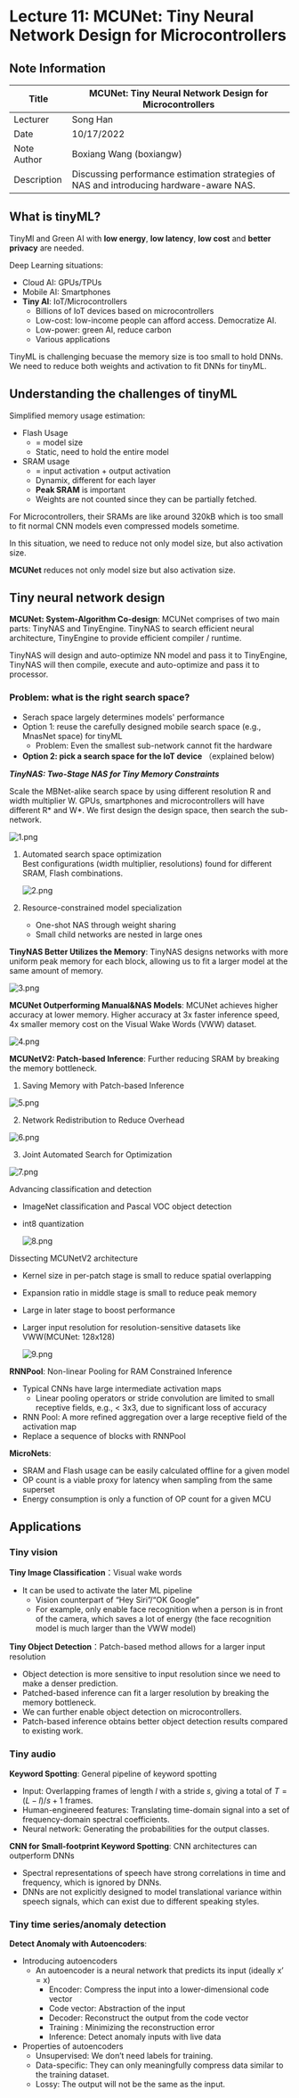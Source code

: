 # Lecture 11: MCUNet: Tiny Neural Network Design for Microcontrollers

## Note Information

| Title       | MCUNet: Tiny Neural Network Design for Microcontrollers                                                         |
|-------------|-----------------------------------------------------------------------------------------------------------------|
| Lecturer    | Song Han                                                                                                        |
| Date        | 10/17/2022                                                                                                      |
| Note Author | Boxiang Wang (boxiangw)                                                                                         |
| Description | Discussing performance estimation strategies of NAS and introducing hardware-aware NAS. |

## What is tinyML?

TinyMl and Green AI with **low energy**, **low latency**, **low cost** and **better privacy** are needed.

Deep Learning situations:

- Cloud AI: GPUs/TPUs
- Mobile AI: Smartphones
- **Tiny AI**: IoT/Microcontrollers
  - Billions of IoT devices based on microcontrollers
  - Low-cost: low-income people can afford access. Democratize AI.
  - Low-power: green AI, reduce carbon
  - Various applications

TinyML is challenging becuase the memory size is too small to hold DNNs. We need to reduce both weights and activation to fit DNNs for tinyML.

## Understanding the challenges of tinyML

Simplified memory usage estimation:

- Flash Usage
  - = model size
  - Static, need to hold the entire model
- SRAM usage
  - = input activation + output activation
  - Dynamix, different for each layer
  - **Peak SRAM** is important
  - Weights are not counted since they can be partially fetched.

For Microcontrollers, their SRAMs are like around 320kB which is too small to fit normal CNN models even compressed models sometime.

In this situation, we need to reduce not only model size, but also activation size.

**MCUNet** reduces not only model size but also activation size.

## Tiny neural network design

**MCUNet: System-Algorithm Co-design**: MCUNet comprises of two main parts: TinyNAS and TinyEngine. TinyNAS to search efficient neural architecture, TinyEngine to provide efficient compiler / runtime.

TinyNAS will design and auto-optimize NN model and pass it to TinyEngine, TinyNAS will then compile, execute and auto-optimize and pass it to processor.

### Problem: what is the right search space?

- Serach space largely determines models' performance
- Option 1: reuse the carefully designed mobile search space (e.g., MnasNet space) for tinyML
  - Problem: Even the smallest sub-network cannot fit the hardware
- **Option 2: pick a search space for the IoT device** （explained below)

***TinyNAS: Two-Stage NAS for Tiny Memory Constraints***

Scale the MBNet-alike search space by using different resolution R and width multiplier W. GPUs, smartphones and microcontrollers will have different R\* and W\*. We first design the design space, then search the sub-network.

![1.png](./figures/lecture-11/boxiangw/1.png)

1. Automated search space optimization\
   Best configurations (width multiplier, resolutions) found for different SRAM, Flash combinations.

   ![2.png](./figures/lecture-11/boxiangw/2.png)

2. Resource-constrained model specialization
   - One-shot NAS through weight sharing
   - Small child networks are nested in large ones

**TinyNAS Better Utilizes the Memory**: TinyNAS designs networks with more uniform peak memory for each block, allowing us to fit a larger model at the same amount of memory.

![3.png](./figures/lecture-11/boxiangw/3.png)

**MCUNet Outperforming Manual&NAS Models**: MCUNet achieves higher accuracy at lower memory. Higher accuracy at 3x faster inference speed, 4x smaller memory cost on the Visual Wake Words (VWW) dataset.

![4.png](./figures/lecture-11/boxiangw/4.png)

**MCUNetV2: Patch-based Inference**: Further reducing SRAM by breaking the memory bottleneck.

1. Saving Memory with Patch-based Inference
   
  ![5.png](./figures/lecture-11/boxiangw/5.png)

2. Network Redistribution to Reduce Overhead
   
  ![6.png](./figures/lecture-11/boxiangw/6.png)

3. Joint Automated Search for Optimization
   
  ![7.png](./figures/lecture-11/boxiangw/7.png)

Advancing classification and detection

- ImageNet classification and Pascal VOC object detection
- int8 quantization
  
  ![8.png](./figures/lecture-11/boxiangw/8.png)

Dissecting MCUNetV2 architecture

- Kernel size in per-patch stage is small to reduce spatial overlapping
- Expansion ratio in middle stage is small to reduce peak memory
- Large in later stage to boost performance
- Larger input resolution for resolution-sensitive datasets like VWW(MCUNet: 128x128)
  
  ![9.png](./figures/lecture-11/boxiangw/9.png)

**RNNPool**: Non-linear Pooling for RAM Constrained Inference

- Typical CNNs have large intermediate activation maps
  - Linear pooling operators or stride convolution are limited to small receptive fields, e.g., < 3x3, due to significant loss of accuracy
- RNN Pool: A more refined aggregation over a large receptive field of the activation map
- Replace a sequence of blocks with RNNPool

**MicroNets**:

- SRAM and Flash usage can be easily calculated offline for a given model
- OP count is a viable proxy for latency when sampling from the same superset
- Energy consumption is only a function of OP count for a given MCU

## Applications

### Tiny vision

**Tiny Image Classification**：Visual wake words

- It can be used to activate the later ML pipeline
  - Vision counterpart of “Hey Siri”/“OK Google”
  - For example, only enable face recognition when a person is in front of the camera, which saves a lot of energy (the face recognition model is much larger than the VWW model)

**Tiny Object Detection**：Patch-based method allows for a larger input resolution

- Object detection is more sensitive to input resolution since we need to make a denser prediction.
- Patched-based inference can fit a larger resolution by breaking the memory bottleneck.
- We can further enable object detection on microcontrollers.
- Patch-based inference obtains better object detection results compared to existing work.

### Tiny audio

**Keyword Spotting**: General pipeline of keyword spotting

- Input: Overlapping frames of length $l$ with a stride $s$, giving a total of $T = (L-l)/s + 1$ frames.
- Human-engineered features: Translating time-domain signal into a set of frequency-domain spectral coefficients.
- Neural network: Generating the probabilities for the output classes.

**CNN for Small-footprint Keyword Spotting**: CNN architectures can outperform DNNs

- Spectral representations of speech have strong correlations in time and frequency, which is ignored by DNNs.
- DNNs are not explicitly designed to model translational variance within speech signals, which can exist due to different speaking styles.

### Tiny time series/anomaly detection

**Detect Anomaly with Autoencoders**:

- Introducing autoencoders
  - An autoencoder is a neural network that predicts its input (ideally x’ = x)
    - Encoder: Compress the input into a lower-dimensional code vector
    - Code vector: Abstraction of the input
    - Decoder: Reconstruct the output from the code vector
    - Training : Minimizing the reconstruction error
    - Inference: Detect anomaly inputs with live data
- Properties of autoencoders
  - Unsupervised: We don’t need labels for training.
  - Data-specific: They can only meaningfully compress data similar to the training dataset.
  - Lossy: The output will not be the same as the input.
